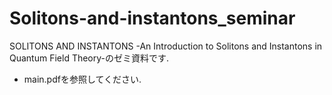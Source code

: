# Solitons-and-instantons_seminar
SOLITONS AND INSTANTONS -An Introduction to Solitons and Instantons in Quantum Field Theory-のゼミ資料です.

- main.pdfを参照してください.
